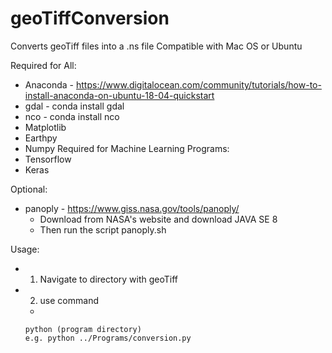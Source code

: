 # geoTiffConversion
Converts geoTiff files into a .ns file
Compatible with Mac OS or Ubuntu

Required for All:
* Anaconda - https://www.digitalocean.com/community/tutorials/how-to-install-anaconda-on-ubuntu-18-04-quickstart
* gdal - conda install gdal
* nco - conda install nco
* Matplotlib
* Earthpy
* Numpy
Required for Machine Learning Programs:
* Tensorflow
* Keras

Optional:
* panoply - https://www.giss.nasa.gov/tools/panoply/ 
    * Download from NASA's website and download JAVA SE 8
    * Then run the script panoply.sh
    
Usage:
* 1. Navigate to directory with geoTiff
* 2. use command
   * 
   ``` 
   python (program directory)
   e.g. python ../Programs/conversion.py

   ```
  
